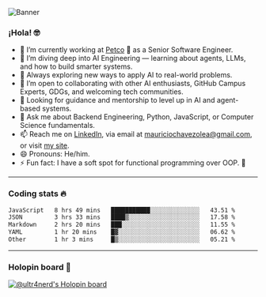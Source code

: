 ![Banner](banner.gif)
### ¡Hola! 🤓

* 🔭 I’m currently working at [Petco](https://www.petco.com) 🐶 as a Senior Software Engineer.
* 🤖 I’m diving deep into AI Engineering — learning about agents, LLMs, and how to build smarter systems.
* 🌱 Always exploring new ways to apply AI to real-world problems.
* 👯 I’m open to collaborating with other AI enthusiasts, GitHub Campus Experts, GDGs, and welcoming tech communities.
* 🤝 Looking for guidance and mentorship to level up in AI and agent-based systems.
* 💬 Ask me about Backend Engineering, Python, JavaScript, or Computer Science fundamentals.
* 📫 Reach me on [LinkedIn](https://www.linkedin.com/in/ultr4nerd), via email at [mauriciochavezolea@gmail.com](mailto:mauriciochavezolea@gmail.com), or visit [my site](https://mauriciochavez.dev).
* 😄 Pronouns: He/him.
* ⚡ Fun fact: I have a soft spot for functional programming over OOP. 🤭
---

### Coding stats 🔥

<!--START_SECTION:waka-->

```txt
JavaScript   8 hrs 49 mins   ███████████░░░░░░░░░░░░░░   43.51 %
JSON         3 hrs 33 mins   ████▒░░░░░░░░░░░░░░░░░░░░   17.58 %
Markdown     2 hrs 20 mins   ███░░░░░░░░░░░░░░░░░░░░░░   11.55 %
YAML         1 hr 20 mins    █▓░░░░░░░░░░░░░░░░░░░░░░░   06.62 %
Other        1 hr 3 mins     █▒░░░░░░░░░░░░░░░░░░░░░░░   05.21 %
```

<!--END_SECTION:waka-->

---

### Holopin board 🦖

[![@ultr4nerd's Holopin board](https://holopin.me/ultr4nerd)](https://holopin.io/@ultr4nerd)
